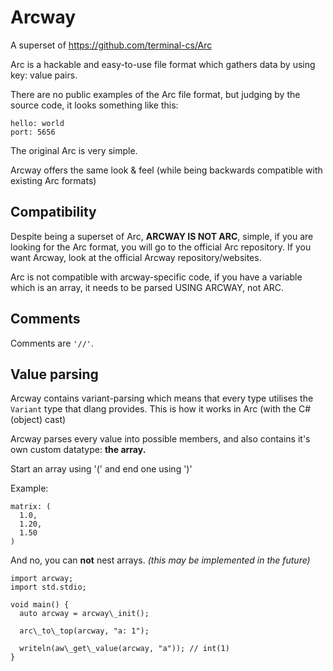 # Arcway

A superset of https://github.com/terminal-cs/Arc

Arc is a hackable and easy-to-use file format which gathers data by using key: value pairs.

There are no public examples of the Arc file format, but judging by the source code,
it looks something like this:

```arc
hello: world
port: 5656
```
The original Arc is very simple.

Arcway offers the same look & feel (while being backwards compatible with existing Arc formats)

## Compatibility

Despite being a superset of Arc, **ARCWAY IS NOT ARC**, simple, if you are looking
for the Arc format, you will go to the official Arc repository. If you want Arcway,
look at the official Arcway repository/websites.

Arc is not compatible with arcway-specific code, if you have a variable which is an array, it needs to be parsed USING ARCWAY, not ARC.

## Comments

Comments are `'//'`.

## Value parsing

Arcway contains variant-parsing which means that every type utilises the `Variant` type that dlang provides. This is how
it works in Arc (with the C# (object) cast)

Arcway parses every value into possible members, and also contains it's own custom datatype: **the array.**

Start an array using '(' and end one using ')'

Example:

```arcway
matrix: (
  1.0, 
  1.20, 
  1.50
)
```

And no, you can **not** nest arrays. *(this may be implemented in the future)*

```dlang
import arcway;
import std.stdio;

void main() {
  auto arcway = arcway\_init();

  arc\_to\_top(arcway, "a: 1");

  writeln(aw\_get\_value(arcway, "a")); // int(1)
}
```
